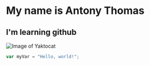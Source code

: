 # My name is Antony Thomas
## I'm learning github
![Image of Yaktocat](https://octodex.github.com/images/yaktocat.png)
``` javascript
var myVar = "Hello, world!";
```
